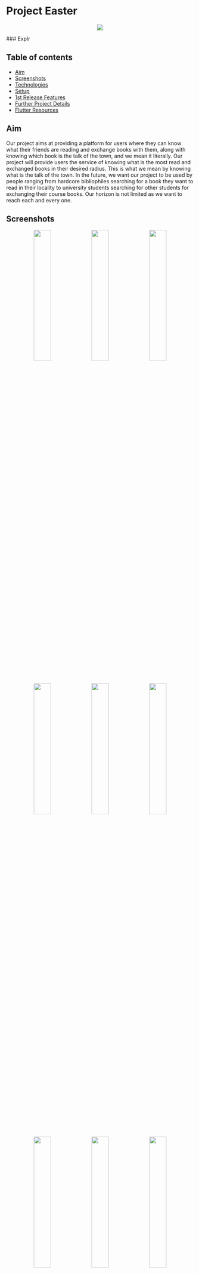 # Project Easter

 <p align = "Center">
<img  src="https://github.com/Project-Easter/Flutter-UI/blob/main/assets/Explr%20Logo.png"  />
 <br>
 
</p>
### Explr

## Table of contents

* [Aim](#aim)
* [Screenshots](#screenshots)
* [Technologies](#technologies)
* [Setup](#setup)
* [1st Release Features](#1st-release-features)
* [Further Project Details](#further-project-details)
* [Flutter Resources](#flutter-resources)

## Aim

Our project aims at providing a platform for users where they can know what their friends are reading and exchange books with them, along with knowing which book is the talk of the town, and we mean it literally. Our project will provide users the service of knowing what is the most read and exchanged books in their desired radius. This is what we mean by knowing what is the talk of the town. In the future, we want our project to be used by people ranging from hardcore bibliophiles searching for a book they want to read in their locality to university students searching for other students for exchanging their course books. Our horizon is not limited as we want to reach each and every one.

## Screenshots

<p align = "Center">
 <img  src="https://user-images.githubusercontent.com/59333817/111777617-88d6ee80-88d9-11eb-994b-ecea2fc9b01c.jpeg" width="30%" height="30%" />
 <img  src="https://user-images.githubusercontent.com/59333817/111777662-97bda100-88d9-11eb-930a-2566fede248a.jpeg" width="30%" height="30%" />
 <img  src="https://user-images.githubusercontent.com/59333817/111777996-0ac71780-88da-11eb-947e-2ec0d4bc562b.jpeg" width="30%" height="30%" />
 </p>
 <br>
 <p align = "Center">
 <img  src="https://user-images.githubusercontent.com/59333817/111780909-0ac91680-88de-11eb-8761-58046afdaec8.jpeg" width="30%" height="30%" />
 <img  src="https://user-images.githubusercontent.com/59333817/111781130-2df3c600-88de-11eb-99f7-d08f2210c920.jpeg" width="30%" height="30%" />
 <img  src="https://user-images.githubusercontent.com/59333817/111780924-10bef780-88de-11eb-840e-c4b8f7fad08d.jpeg" width="30%" height="30%" />
  </p>
  <br>
  <p align = "Center">
 <img  src="https://user-images.githubusercontent.com/59333817/111782093-a35f9680-88de-11eb-935f-9836d7b3e89c.jpeg" width="30%" height="30%" />
 <img  src="https://user-images.githubusercontent.com/59333817/111782106-a65a8700-88de-11eb-94fa-52725570dbdb.jpeg" width="30%" height="30%" />
 <img  src="https://user-images.githubusercontent.com/59333817/111782207-c4c08280-88de-11eb-8c00-aece1493431b.jpeg" width="30%" height="30%" />
  </p>
  <br>

## Technologies

* Flutter  
* Firebase
* Figma
* Mapbox API

## Setup

```markdown
git clone https://github.com/Project-Easter/Flutter-UI
```

```markdown
cd Flutter-UI
```

```markdown
flutter run
```

## 1st Release Features

List of features ready:

* Google/Facebook/Mobile Authentication
* User Library
* Mapbox Location API
* Chat Feature UI  
* Bookmark
* Settings UI

To-do list:

* App Terms and Conditions
* Auto-generated mail after the exchange  
* Book Recommendations
* Machine Learning Algorithms [Repo Link](https://github.com/Project-Easter/Machine-Learning)
* Manually changing the location.
* User Ratings
* User Reviews
* Backend Integrations  

## Further Project Details

* [Design (Might get changed in future)](https://www.figma.com/file/uhWQuE4EKDHR8AqH4p3eFK/Books-App?node-id=0%3A1)
* [Documentation](https://docs.google.com/document/d/1vd0gLJV_nUYALC1hlKB3z4tfM7827aw105ZUXYMtMSE/edit#)
* [Presentation](https://docs.google.com/presentation/d/1JixGIcBdiv_HLNc6sxt516U3mi4K08a_/edit#slide=id.p5)

## Flutter Resources

* [Lab: Write your first Flutter app](https://flutter.dev/docs/get-started/codelab)
* [Cookbook: Useful Flutter samples](https://flutter.dev/docs/cookbook)
* [Flutter Documentation](https://flutter.dev/docs)
